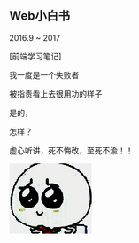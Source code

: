 ## Web小白书

2016.9 ~ 2017

\[前端学习笔记\]

我一度是一个失败者

被指责看上去很用功的样子

是的，

怎样？

虚心听讲，死不悔改，至死不渝！！

![](/assets/xiong.gif)

